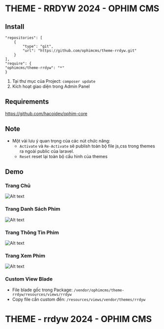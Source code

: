 # THEME - RRDYW 2024 - OPHIM CMS

## Install

    "repositories": [
        {
            "type": "git",
            "url": "https://github.com/ophimcms/theme-rrdyw.git"
        }
    ],
    "require": {
    "ophimcms/theme-rrdyw": "*"
    }
1. Tại thư mục của Project: `composer update`
2. Kích hoạt giao diện trong Admin Panel
## Requirements
https://github.com/hacoidev/ophim-core
## Note
- Một vài lưu ý quan trọng của các nút chức năng:
    + `Activate` và `Re-Activate` sẽ publish toàn bộ file js,css trong themes ra ngoài public của laravel.
    + `Reset` reset lại toàn bộ cấu hình của themes
## Demo
### Trang Chủ
![Alt text](https://i.ibb.co/9ygsmjf/image.png "Home Page")

### Trang Danh Sách Phim

![Alt text](https://i.ibb.co/5Yg4mVj/image.png "Catalog Page")

### Trang Thông Tin Phim

![Alt text](https://i.ibb.co/XCgZb85/image.png "Info Page")

### Trang Xem Phim

![Alt text](https://i.ibb.co/4jLzDp7/image.png "Episode Page")

### Custom View Blade
- File blade gốc trong Package: `/vendor/ophimcms/theme-rrdyw/resources/views/rrdyw`
- Copy file cần custom đến: `/resources/views/vendor/themes/rrdyw`
# THEME - rrdyw 2024 - OPHIM CMS
